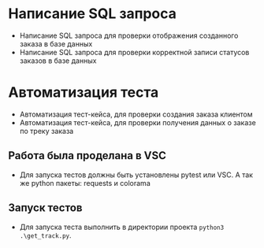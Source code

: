 # Написание SQL запроса 

- Написание SQL запроса для проверки отображения созданного заказа в базе данных
- Написание SQL запроса для проверки корректной записи статусов заказов в базе данных

# Автоматизация теста

- Автоматизация тест-кейса, для проверки создания заказа клиентом
- Автоматизация тест-кейса, для проверки получения данных о заказе по треку заказа

## Работа была проделана в VSC

- Для запуска тестов должны быть установлены pytest или VSC. А так же python пакеты: requests и colorama

## Запуск тестов

- Для запуска теста выполнить в директории проекта `python3 .\get_track.py`.